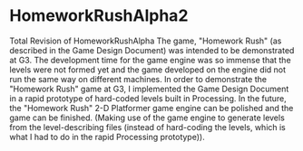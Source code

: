 # HomeworkRushAlpha2
Total Revision of HomeworkRushAlpha
The game, "Homework Rush" (as described in the Game Design Document) was intended to be demonstrated at G3.
The development time for the game engine was so immense that the levels were not formed yet and the game developed on the engine did not run the same way on different machines.
In order to demonstrate the "Homework Rush" game at G3, I implemented the Game Design Document in a rapid prototype of hard-coded levels built in Processing.
In the future, the "Homework Rush" 2-D Platformer game engine can be polished and the game can be finished. (Making use of the game engine to generate levels from the level-describing files (instead of hard-coding the levels, which is what I had to do in the rapid Processing prototype)).
